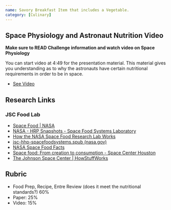```yaml
---
name: Savory Breakfast Item that includes a Vegetable.
category: [Culinary]
---
```


## Space Physiology and Astronaut Nutrition Video

**Make sure to READ Challenge information and watch video on Space Physiology**

You can start video at 4:49 for the presentation material. This material gives you understanding as to why the astronauts have certain nutritional requirements in order to be in space.

- [See Video](https://www.youtube.com/watch?v=bRT1LKvJn_Y&feature=youtu.be)

## Research Links

### JSC Food Lab

- [Space Food | NASA](https://www.nasa.gov/content/space-food-systems)
- [NASA - HRP Snapshots - Space Food Systems Laboratory](https://www.nasa.gov/multimedia/podcasting/hrp_foodlab_vodcast.html)
- [How the NASA Space Food Research Lab Works](http://science.howstuffworks.com/nasa-space-food-research-lab.htm)
- [jsc-hhp-spacefoodsystems.spub (nasa.gov)](https://www.nasa.gov/wp-content/uploads/2019/06/jsc-hhp-spacefoodsystems.pdf?emrc=340f9c)
- [NASA Space Food Facts](http://www.nasa.gov/pdf/71426main_FS-2002-10-079-JSC.pdf)
- [Space food: From creation to consumption - Space Center Houston](https://spacecenter.org/space-food-from-creation-to-consumption/)
- [The Johnson Space Center | HowStuffWorks](https://science.howstuffworks.com/nasa-space-food-research-lab1.htm)

## Rubric

- Food Prep, Recipe, Entre Review (does it meet the nutritional standards?) 60%
- Paper: 25%
- Video: 15%
